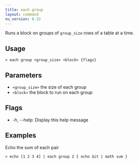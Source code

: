 ```yaml
---
title: each group
layout: command
nu_version: 0.32
---
```


Runs a block on groups of `group_size` rows of a table at a time.

## Usage

```shell
> each group <group_size> <block> {flags}
```

## Parameters

- `<group_size>` the size of each group
- `<block>` the block to run on each group

## Flags

- -h, --help: Display this help message

## Examples

Echo the sum of each pair

```shell
> echo [1 2 3 4] | each group 2 { echo $it | math sum }
```
